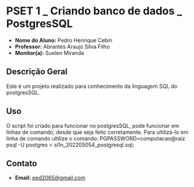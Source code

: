 # PSET 1 _ Criando banco de dados _ PostgresSQL

* **Nome do Aluno:** Pedro Henrique Cebin
* **Professor:** Abrantes Araujo Silva Filho
* **Monitor(a):** Suelen Miranda

## Descrição Geral

Este é um projeto realizado para conhecimento da linguagem SQL do postgresSQL.

## Uso

O script foi criado para funcionar no postgresSQL, pode funcionar em linhas de comando, desde que seja feito corretamente. Para ultilizá-lo em linha de comando ultilize o comando: PGPASSWORD=computacao@raiz psql -U postgres < si1n_202205054_postgresql.sql;  

## Contato

* **Email:** ped2065@gmail.com
